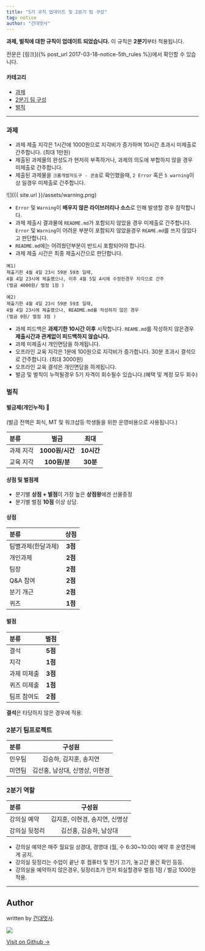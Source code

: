```yaml
---
title: "5기 규칙 업데이트 및 2분기 팀 구성"
tag: notice
author: "건대멋사"
---
```


**과제, 벌칙에 대한 규칙이 업데이트 되었습니다.** 이 규칙은 **2분기**부터 적용됩니다.

전문은 [링크]({% post_url 2017-03-18-notice-5th_rules %})에서 확인할 수 있습니다.

#### 카테고리
- [과제](#과제)
- [2분기 팀 구성](#팀)
- [벌칙](#벌칙)


---
<a id="#과제"></a>
### 과제
- 과제 제출 지각은 1시간에 1000원으로 지각비가 증가하며 10시간 초과시 미제출로 간주합니다. (최대 1만원)
- 제출된 과제물의 완성도가 현저히 부족하거나, 과제의 의도에 부합하지 않을 경우 미제출로 간주합니다.
- 제출된 과제물을 `크롬개발자도구 - 콘솔`로 확인했을때,  `2 Error` 혹은 `5 warning`이상 일경우 미제출로 간주합니다.

![]({{ site.url }}/assets/warning.png)

- `Error` 및 `Warning`이 **배우지 않은 라이브러리나 소스**로 인해 발생할 경우 참작합니다.
- 과제 제출시 결과물에 `README.md`가 포함되지 않았을 경우 미제출로 간주합니다. `Error` 및 `Warning`이 어려운 부분이 포함되지 않았을경우 `REAME.md`를 쓰지 않았다고 판단합니다.
- `README.md`에는 어려웠던부분이 반드시 포함되어야 합니다. 
- 과제 제출 시간은 최종 제출시간으로 판단합니다.

```
예1)
제출기한 4월 4일 23시 59분 59초 일때,
4월 4일 23시에 제출했으나, 이후 4월 5일 4시에 수정한경우 지각으로 간주
(벌금 4000원/ 벌점 1점 )

예2)
제출기한 4월 4일 23시 59분 59초 일때,
4월 4일 23시에 제출했으나, README.md를 작성하지 않은 경우
(벌금 0원/ 벌점 3점 )
```

- 과제 피드백은 **과제기한 10시간 이후** 시작합니다. `REAME.md`를 작성하지 않은경우 **제출시간과 관계없이 피드백하지 않습니다.**
- 과제 미제출시 개인면담을 하게됩니다.
- 오프라인 교육 지각은 1분에 100원으로 지각비가 증가합니다. 30분 초과시 결석으로 간주합니다. (최대 3000원)
- 오프라인 교육 결석은 개인면담을 하게됩니다.
- 벌금 및 벌칙이 누적될경우 5기 자격이 회수될수 있습니다.(혜택 및 계정 모두 회수)


<a id="#벌칙"></a>
### 벌칙
#### 벌금제(개인누적) :cop:
(벌금 전액은 회식, MT 및 워크샵등 학생들을 위한 운영비용으로 사용됩니다.)

|   분류  | 벌금           |     최대      |
| :----- | :-----------: | :----------: |
| 과제 지각    | **1000원/시간** |   **10시간**  |
| 교육 지각    | **100원/분**   |   **30분**  |


#### 상점 및 벌점제
* 분기별 **상점 + 벌점**이 가장 높은 **상점왕**에겐 선물증정
* 분기별 벌점 **10점** 이상 상담.

#### 상점

|   분류  | 상점   |
| :----- | :-----------: |
| 팀별과제(한달과제)    | **3점** |
| 개인과제    | **2점**   |
| 팀장    | **2점**   |
| Q&A 참여    | **2점**   |
| 분기 개근    | **2점**   |
| 퀴즈    | **1점**   |

#### 벌점


|   분류  | 벌점   |
| :----- | :-----------: |
| 결석    | **5점**   |
| 지각    | **1점**   |
| 과제 미제출    | **3점** |
| 퀴즈 미제출 | **1점**   |
| 팀프 참여도 | **2점**   |

**결석**은 타당하지 않은 경우에 적용.



<a id="#팀"></a>
### 2분기 팀프로젝트

|   분류  | 구성원   |
| :----- | :-----------: |
| 민우팀    | 김승하, 김지훈, 송지연 |
| 미연팀    | 김선홍, 남상대, 신명상, 이현경 |


### 2분기 역할

|   분류  | 구성원   |
| :----- | :-----------: |
| 강의실 예약    | 김지훈, 이현경, 송지연, 신명상 |
| 강의실 뒷정리   | 김선홍, 김승하, 남상대|

- 강의실 예약은 매주 월요일 상경대, 경영대 (월, 수 6:30~10:00) 예약 후 운영진에게 공지.
- 강의실 뒷정리는 수업이 끝난 후 컴퓨터 및 전기 끄기, 놓고간 물건 확인 등등.
- 강의실을 예약하지 않은경우, 뒷정리조가 먼저 퇴실할경우 벌점 1점 / 벌금 1000원 적용.

---

## Author

written by [건대멋사](likelionkonkuk.github.io).

![](https://avatars.githubusercontent.com/likelionkonkuk?v=2&s=100)

<a href="https://github.com/likelionkonkuk" target="_blank" class="btn btn-black"><i class="fa fa-github fa-lg"></i> Visit on Github &rarr;</a>
